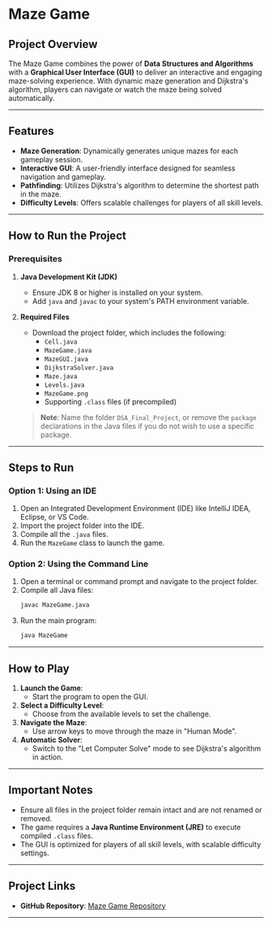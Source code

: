# Maze Game

## Project Overview
The Maze Game combines the power of **Data Structures and Algorithms** with a **Graphical User Interface (GUI)** to deliver an interactive and engaging maze-solving experience. With dynamic maze generation and Dijkstra's algorithm, players can navigate or watch the maze being solved automatically.

---

## Features
- **Maze Generation**: Dynamically generates unique mazes for each gameplay session.
- **Interactive GUI**: A user-friendly interface designed for seamless navigation and gameplay.
- **Pathfinding**: Utilizes Dijkstra's algorithm to determine the shortest path in the maze.
- **Difficulty Levels**: Offers scalable challenges for players of all skill levels.

---

## How to Run the Project

### Prerequisites
1. **Java Development Kit (JDK)**
   - Ensure JDK 8 or higher is installed on your system.
   - Add `java` and `javac` to your system's PATH environment variable.

2. **Required Files**
   - Download the project folder, which includes the following:
     - `Cell.java`
     - `MazeGame.java`
     - `MazeGUI.java`
     - `DijkstraSolver.java`
     - `Maze.java`
     - `Levels.java`
     - `MazeGame.png`
     - Supporting `.class` files (if precompiled)

   > **Note**: Name the folder `DSA_Final_Project`, or remove the `package` declarations in the Java files if you do not wish to use a specific package.

---

## Steps to Run

### Option 1: Using an IDE
1. Open an Integrated Development Environment (IDE) like IntelliJ IDEA, Eclipse, or VS Code.
2. Import the project folder into the IDE.
3. Compile all the `.java` files.
4. Run the `MazeGame` class to launch the game.

### Option 2: Using the Command Line
1. Open a terminal or command prompt and navigate to the project folder.
2. Compile all Java files:
   ```bash
   javac MazeGame.java
   ```
3. Run the main program:
   ```bash
   java MazeGame
   ```

---

## How to Play
1. **Launch the Game**: 
   - Start the program to open the GUI.
2. **Select a Difficulty Level**: 
   - Choose from the available levels to set the challenge.
3. **Navigate the Maze**:
   - Use arrow keys to move through the maze in "Human Mode".
4. **Automatic Solver**:
   - Switch to the "Let Computer Solve" mode to see Dijkstra's algorithm in action.

---

## Important Notes
- Ensure all files in the project folder remain intact and are not renamed or removed.
- The game requires a **Java Runtime Environment (JRE)** to execute compiled `.class` files.
- The GUI is optimized for players of all skill levels, with scalable difficulty settings.

---

## Project Links
- **GitHub Repository**: [Maze Game Repository](https://github.com/mujeeb-ali/MazeGame-DSAProject-.git)  

--- 

